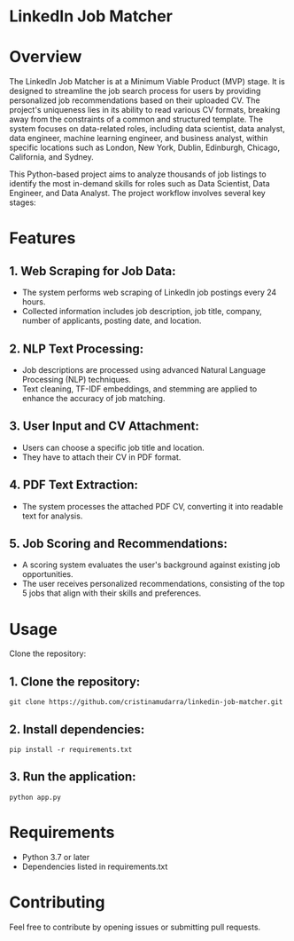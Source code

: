 # LinkedIn Job Matcher

# Overview
The LinkedIn Job Matcher is at a Minimum Viable Product (MVP) stage. It is designed to streamline the job search process for users by providing personalized job recommendations based on their uploaded CV. The project's uniqueness lies in its ability to read various CV formats, breaking away from the constraints of a common and structured template. The system focuses on data-related roles, including data scientist, data analyst, data engineer, machine learning engineer, and business analyst, within specific locations such as London, New York, Dublin, Edinburgh, Chicago, California, and Sydney.

This Python-based project aims to analyze thousands of job listings to identify the most in-demand skills for roles such as Data Scientist, Data Engineer, and Data Analyst. The project workflow involves several key stages:

# Features
##  1. Web Scraping for Job Data:

  - The system performs web scraping of LinkedIn job postings every 24 hours.
  - Collected information includes job description, job title, company, number of applicants, posting date, and location.
    
##  2. NLP Text Processing:

  - Job descriptions are processed using advanced Natural Language Processing (NLP) techniques.
  - Text cleaning, TF-IDF embeddings, and stemming are applied to enhance the accuracy of job matching.

##  3. User Input and CV Attachment:

  - Users can choose a specific job title and location.
  - They have to attach their CV in PDF format.
    
##  4. PDF Text Extraction:

- The system processes the attached PDF CV, converting it into readable text for analysis.
  
##  5. Job Scoring and Recommendations:

  - A scoring system evaluates the user's background against existing job opportunities.
  - The user receives personalized recommendations, consisting of the top 5 jobs that align with their skills and preferences.

# Usage
Clone the repository:

##  1. Clone the repository:
    git clone https://github.com/cristinamudarra/linkedin-job-matcher.git
##  2. Install dependencies:
    pip install -r requirements.txt
##  3. Run the application:
    python app.py

# Requirements
  - Python 3.7 or later
  - Dependencies listed in requirements.txt

# Contributing
Feel free to contribute by opening issues or submitting pull requests. 



